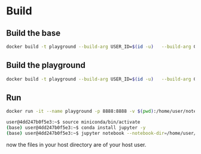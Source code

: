 # Build

## Build the base

```bash
docker build -t playground --build-arg USER_ID=$(id -u)   --build-arg GROUP_ID=$(id -g) --target base .
```

## Build the playground

```bash
docker build -t playground --build-arg USER_ID=$(id -u)   --build-arg GROUP_ID=$(id -g) --target playground .
```

## Run

```bash
docker run -it --name playground -p 8888:8888 -v $(pwd):/home/user/notebooks --workdir /home/user playground:latest /bin/bash 

user@4dd247b0f5e3:~$ source miniconda/bin/activate
(base) user@4dd247b0f5e3:~$ conda install jupyter -y
(base) user@4dd247b0f5e3:~$ jupyter notebook --notebook-dir=/home/user/notebooks --ip='*' --port=8888 --no-browser 
```

now the files in your host directory are of your host user.
